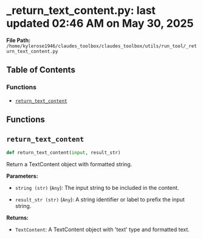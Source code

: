 # _return_text_content.py: last updated 02:46 AM on May 30, 2025

**File Path:** `/home/kylerose1946/claudes_toolbox/claudes_toolbox/utils/run_tool/_return_text_content.py`

## Table of Contents

### Functions

- [`return_text_content`](#return_text_content)

## Functions

## `return_text_content`

```python
def return_text_content(input, result_str)
```

Return a TextContent object with formatted string.

**Parameters:**

- `string (str)` (`Any`): The input string to be included in the content.

- `result_str (str)` (`Any`): A string identifier or label to prefix the input string.

**Returns:**

- `TextContent`: A TextContent object with 'text' type and formatted text.
